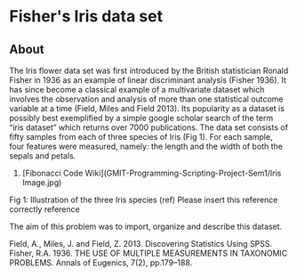 # Fisher's Iris data set


## About 
The Iris flower data set was first introduced by the British statistician Ronald Fisher in 1936 as an example of linear discriminant analysis (Fisher 1936). It has since become a classical example of a multivariate dataset which involves the observation and analysis of more than one statistical outcome variable at a time (Field, Miles and Field 2013). Its popularity as a dataset is possibly best exemplified by a simple google scholar search of the term “iris dataset” which returns over 7000 publications. The data set consists of fifty samples from each of three species of Iris (Fig 1). For each sample, four features were measured, namely: the length and the width of both the sepals and petals.

1. [Fibonacci Code Wiki](GMIT-Programming-Scripting-Project-Sem1/Iris Image.jpg)

 
Fig 1: Illustration of the three Iris species (ref)
Please insert this reference correctly reference


The aim of this problem was to import, organize and describe this dataset.



Field, A., Miles, J. and Field, Z. 2013. Discovering Statistics Using SPSS.
Fisher, R.A. 1936. THE USE OF MULTIPLE MEASUREMENTS IN TAXONOMIC PROBLEMS. Annals of Eugenics, 7(2), pp.179–188.

